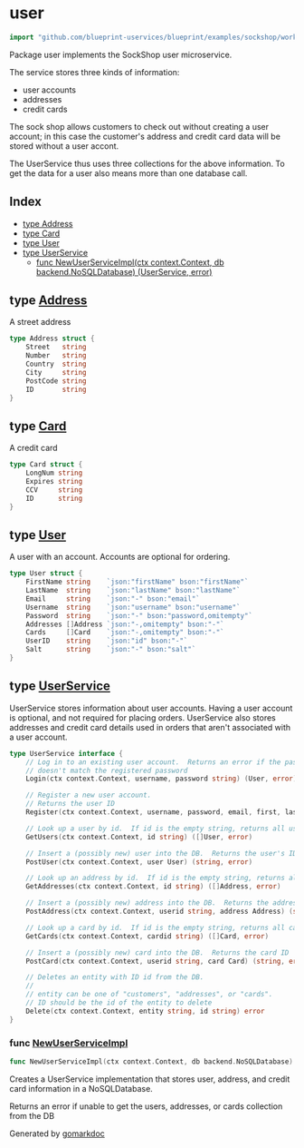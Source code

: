<!-- Code generated by gomarkdoc. DO NOT EDIT -->

# user

```go
import "github.com/blueprint-uservices/blueprint/examples/sockshop/workflow/user"
```

Package user implements the SockShop user microservice.

The service stores three kinds of information:

- user accounts
- addresses
- credit cards

The sock shop allows customers to check out without creating a user account; in this case the customer's address and credit card data will be stored without a user accont.

The UserService thus uses three collections for the above information. To get the data for a user also means more than one database call.

## Index

- [type Address](<#Address>)
- [type Card](<#Card>)
- [type User](<#User>)
- [type UserService](<#UserService>)
  - [func NewUserServiceImpl\(ctx context.Context, db backend.NoSQLDatabase\) \(UserService, error\)](<#NewUserServiceImpl>)


<a name="Address"></a>
## type [Address](<https://github.com/Blueprint-uServices/blueprint/blob/main/examples/sockshop/workflow/user/userservice.go#L82-L89>)

A street address

```go
type Address struct {
    Street   string
    Number   string
    Country  string
    City     string
    PostCode string
    ID       string
}
```

<a name="Card"></a>
## type [Card](<https://github.com/Blueprint-uServices/blueprint/blob/main/examples/sockshop/workflow/user/userservice.go#L92-L97>)

A credit card

```go
type Card struct {
    LongNum string
    Expires string
    CCV     string
    ID      string
}
```

<a name="User"></a>
## type [User](<https://github.com/Blueprint-uServices/blueprint/blob/main/examples/sockshop/workflow/user/userservice.go#L69-L79>)

A user with an account. Accounts are optional for ordering.

```go
type User struct {
    FirstName string    `json:"firstName" bson:"firstName"`
    LastName  string    `json:"lastName" bson:"lastName"`
    Email     string    `json:"-" bson:"email"`
    Username  string    `json:"username" bson:"username"`
    Password  string    `json:"-" bson:"password,omitempty"`
    Addresses []Address `json:"-,omitempty" bson:"-"`
    Cards     []Card    `json:"-,omitempty" bson:"-"`
    UserID    string    `json:"id" bson:"-"`
    Salt      string    `json:"-" bson:"salt"`
}
```

<a name="UserService"></a>
## type [UserService](<https://github.com/Blueprint-uServices/blueprint/blob/main/examples/sockshop/workflow/user/userservice.go#L34-L66>)

UserService stores information about user accounts. Having a user account is optional, and not required for placing orders. UserService also stores addresses and credit card details used in orders that aren't associated with a user account.

```go
type UserService interface {
    // Log in to an existing user account.  Returns an error if the password
    // doesn't match the registered password
    Login(ctx context.Context, username, password string) (User, error)

    // Register a new user account.
    // Returns the user ID
    Register(ctx context.Context, username, password, email, first, last string) (string, error)

    // Look up a user by id.  If id is the empty string, returns all users.
    GetUsers(ctx context.Context, id string) ([]User, error)

    // Insert a (possibly new) user into the DB.  Returns the user's ID
    PostUser(ctx context.Context, user User) (string, error)

    // Look up an address by id.  If id is the empty string, returns all addresses.
    GetAddresses(ctx context.Context, id string) ([]Address, error)

    // Insert a (possibly new) address into the DB.  Returns the address ID
    PostAddress(ctx context.Context, userid string, address Address) (string, error)

    // Look up a card by id.  If id is the empty string, returns all cards.
    GetCards(ctx context.Context, cardid string) ([]Card, error)

    // Insert a (possibly new) card into the DB.  Returns the card ID
    PostCard(ctx context.Context, userid string, card Card) (string, error)

    // Deletes an entity with ID id from the DB.
    //
    // entity can be one of "customers", "addresses", or "cards".
    // ID should be the id of the entity to delete
    Delete(ctx context.Context, entity string, id string) error
}
```

<a name="NewUserServiceImpl"></a>
### func [NewUserServiceImpl](<https://github.com/Blueprint-uServices/blueprint/blob/main/examples/sockshop/workflow/user/userservice.go#L113>)

```go
func NewUserServiceImpl(ctx context.Context, db backend.NoSQLDatabase) (UserService, error)
```

Creates a UserService implementation that stores user, address, and credit card information in a NoSQLDatabase.

Returns an error if unable to get the users, addresses, or cards collection from the DB

Generated by [gomarkdoc](<https://github.com/princjef/gomarkdoc>)
